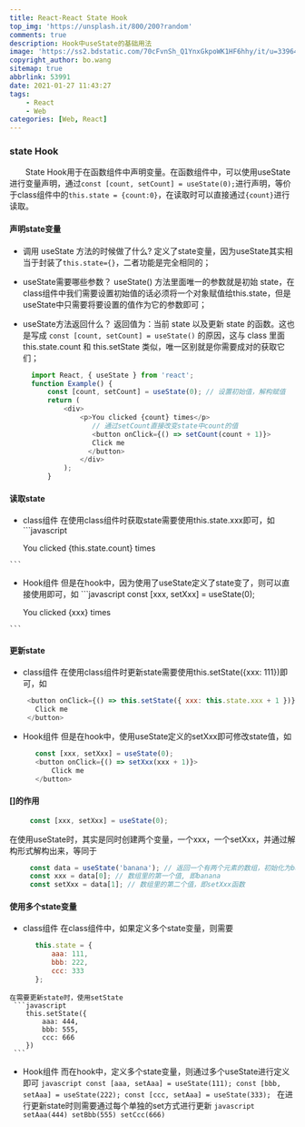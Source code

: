 ```yaml
---
title: React-React State Hook
top_img: 'https://unsplash.it/800/200?random'
comments: true
description: Hook中useState的基础用法
image: 'https://ss2.bdstatic.com/70cFvnSh_Q1YnxGkpoWK1HF6hhy/it/u=3396435274,4251997814&fm=26&gp=0.jpg'
copyright_author: bo.wang
sitemap: true
abbrlink: 53991
date: 2021-01-27 11:43:27
tags:
    - React
    - Web
categories: [Web, React]
---
```


### state Hook
&emsp;&emsp;State Hook用于在函数组件中声明变量。在函数组件中，可以使用useState进行变量声明，通过`const [count, setCount] = useState(0);`进行声明，等价于class组件中的`this.state = {count:0}`，在读取时可以直接通过`{count}`进行读取。

#### 声明state变量

- 调用 useState 方法的时候做了什么?
  定义了state变量，因为useState其实相当于封装了`this.state={}`，二者功能是完全相同的；
  
- useState需要哪些参数？
  useState() 方法里面唯一的参数就是初始 state，在class组件中我们需要设置初始值的话必须将一个对象赋值给this.state，但是useState中只需要将要设置的值作为它的参数即可；
  
- useState方法返回什么？
  返回值为：当前 state 以及更新 state 的函数。这也是写成 `const [count, setCount] = useState()` 的原因，这与 class 里面 this.state.count 和 this.setState 类似，唯一区别就是你需要成对的获取它们；

  ``` javascript
    import React, { useState } from 'react';
    function Example() {
        const [count, setCount] = useState(0); // 设置初始值，解构赋值
        return (
            <div>
                <p>You clicked {count} times</p>
                   // 通过setCount直接改变state中count的值 
                   <button onClick={() => setCount(count + 1)}>
                   Click me
                  </button>
                </div>
            );
        }
  ```


#### 读取state

   - class组件
    在使用class组件时获取state需要使用this.state.xxx即可，如
    ```javascript
      <p>You clicked {this.state.count} times</p>
    ```
   - Hook组件
    但是在hook中，因为使用了useState定义了state变了，则可以直接使用即可，如
    ```javascript
        const [xxx, setXxx] = useState(0);
        <p>You clicked {xxx} times</p>
    ```


#### 更新state

   - class组件
    在使用class组件时更新state需要使用this.setState({xxx: 111})即可，如
     ```javascript
      <button onClick={() => this.setState({ xxx: this.state.xxx + 1 })}>
        Click me
      </button>
     ```
     
   - Hook组件
    但是在hook中，使用useState定义的setXxx即可修改state值，如
     ```javascript
        const [xxx, setXxx] = useState(0);
        <button onClick={() => setXxx(xxx + 1)}>
            Click me
        </button>
     ```


#### []的作用

   ```javascript
        const [xxx, setXxx] = useState(0);
   ```
   在使用useState时，其实是同时创建两个变量，一个xxx，一个setXxx，并通过解构形式解构出来，等同于
   ```javascript
        const data = useState('banana'); // 返回一个有两个元素的数组，初始化为banana
        const xxx = data[0]; // 数组里的第一个值, 即banana
        const setXxx = data[1]; // 数组里的第二个值，即setXxx函数
   ```


#### 使用多个state变量

   - class组件
    在class组件中，如果定义多个state变量，则需要
     ```javascript
        this.state = {
            aaa: 111,
            bbb: 222,
            ccc: 333
        };
     ```
    在需要更新state时，使用setState
     ```javascript
        this.setState({
            aaa: 444,
            bbb: 555,
            ccc: 666
        })
     ```
    
   - Hook组件
    而在hook中，定义多个state变量，则通过多个useState进行定义即可
    ```javascript
        const [aaa, setAaa] = useState(111);
        const [bbb, setAaa] = useState(222);
        const [ccc, setAaa] = useState(333);
    ```
    在进行更新state时则需要通过每个单独的set方式进行更新
    ```javascript
        setAaa(444)
        setBbb(555)
        setCcc(666)
    ```
